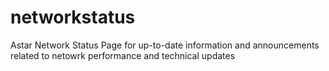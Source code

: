# networkstatus
Astar Network Status Page for up-to-date information and announcements related to netowrk performance and technical updates
